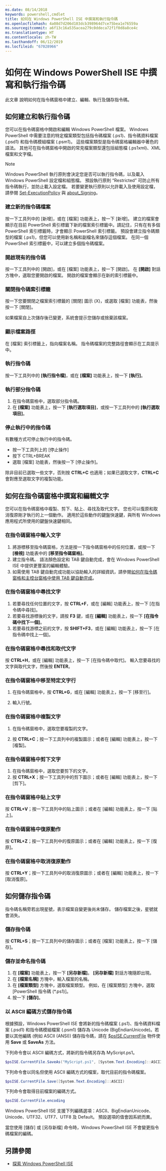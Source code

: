 ```yaml
---
ms.date: 08/14/2018
keywords: powershell,cmdlet
title: 如何在 Windows PowerShell ISE 中撰寫和執行指令碼
ms.openlocfilehash: 4a08d7d206d103dcb398964d7ce75bea1e76559a
ms.sourcegitcommit: a6f13c16a535acea279c0ddeca72f1f0d8a8ce4c
ms.translationtype: HT
ms.contentlocale: zh-TW
ms.lasthandoff: 06/12/2019
ms.locfileid: "67028966"
---
```

# <a name="how-to-write-and-run-scripts-in-the-windows-powershell-ise"></a>如何在 Windows PowerShell ISE 中撰寫和執行指令碼

此文章 說明如何在指令碼窗格中建立、編輯、執行及儲存指令碼。

## <a name="how-to-create-and-run-scripts"></a>如何建立和執行指令碼

您可以在指令碼窗格中開啟和編輯 Windows PowerShell 檔案。 Windows PowerShell 中需要注意的特定檔案類型包括指令碼檔案 (.ps1)、指令碼資料檔案 (.psd1) 和指令碼模組檔案 (.psm1)。 這些檔案類型是指令碼窗格編輯器中著色的語法。 其他可在指令碼窗格中開啟的常見檔案類型還包括組態檔 (.ps1xml)、XML 檔案和文字檔。

> [!NOTE]
> Windows PowerShell 執行原則會決定您是否可以執行指令碼，以及載入 Windows PowerShell 設定檔和組態檔。 預設執行原則 “Restricted” 可防止所有指令碼執行，並防止載入設定檔。 若要變更執行原則以允許載入及使用設定檔，請參閱 [Set-ExecutionPolicy](/powershell/module/microsoft.powershell.security/set-executionpolicy) 與 [about_Signing](/powershell/module/microsoft.powershell.core/about/about_signing)。

### <a name="to-create-a-new-script-file"></a>建立新的指令碼檔案

按一下工具列中的 [新增]，或在 [檔案] 功能表上，按一下 [新增]。 建立的檔案會顯示在目前 PowerShell 索引標籤下新的檔案索引標籤中。請記住，只有在有多個 PowerShell 索引標籤時，才會顯示 PowerShell 索引標籤。 預設會建立指令碼類型的檔案 (.ps1)，但您可以使用新名稱和副檔名來儲存這個檔案。 在同一個 PowerShell 索引標籤中，可以建立多個指令碼檔案。

### <a name="to-open-an-existing-script"></a>開啟現有的指令碼

按一下工具列中的 [開啟]，或在 [檔案] 功能表上，按一下 [開啟]。 在 **[開啟]** 對話方塊中，選取您要開啟的檔案。 開啟的檔案會顯示在新的索引標籤中。

### <a name="to-close-a-script-tab"></a>關閉指令碼索引標籤

按一下您要關閉之檔案索引標籤的 [關閉] 圖示 (X)，或選取 [檔案] 功能表，然後按一下 [關閉]。

如果檔案自上次儲存後已變更，系統會提示您儲存或捨棄該檔案。

### <a name="to-display-the-file-path"></a>顯示檔案路徑

在 [檔案] 索引標籤上，指向檔案名稱。 指令碼檔案的完整路徑會顯示在工具提示中。

### <a name="to-run-a-script"></a>執行指令碼

按一下工具列中的 **[執行指令檔]**，或在 **[檔案]** 功能表上，按一下 **[執行]**。

### <a name="to-run-a-portion-of-a-script"></a>執行部分指令碼

1. 在指令碼窗格中，選取部分指令碼。
2. 在 **[檔案]** 功能表上，按一下 **[執行選取項目]**，或按一下工具列中的 **[執行選取項目]**。

### <a name="to-stop-a-running-script"></a>停止執行中的指令碼

有數種方式可停止執行中的指令碼。

- 按一下工具列上的 [停止操作]
- 按下 CTRL+BREAK
- 選取 [檔案] 功能表，然後按一下 [停止操作]。

除非目前已選取一些文字，否則按 **CTRL+C** 也適用；如果已選取文字，**CTRL+C** 會對應至選取文字的複製功能。

## <a name="how-to-write-and-edit-text-in-the-script-pane"></a>如何在指令碼窗格中撰寫和編輯文字

您可以在指令碼窗格中複製、剪下、貼上、尋找及取代文字。 您也可以復原和取消復原剛才執行的上一個動作。 適用於這些動作的鍵盤快速鍵，與所有 Windows 應用程式所使用的鍵盤快速鍵相同。

### <a name="to-enter-text-in-the-script-pane"></a>在指令碼窗格中輸入文字

1. 將游標移至指令碼窗格，方法是按一下指令碼窗格中的任何位置，或按一下 **[檢視]** 功能表中的 **[移至指令碼窗格]**。
2. 建立指令碼。 語法顏色設定和 TAB 鍵自動完成，會在 Windows PowerShell ISE 中提供更豐富的編輯體驗。
3. 如需使用 TAB 鍵自動完成功能以協助輸入的詳細資訊，請參閱[如何在指令碼窗格和主控台窗格中使用 TAB 鍵自動完成](How-to-Use-Tab-Completion-in-the-Script-Pane-and-Console-Pane.md)。

### <a name="to-find-text-in-the-script-pane"></a>在指令碼窗格中尋找文字

1. 若要尋找任何位置的文字，按 **CTRL+F**，或在 [編輯] 功能表上，按一下 [在指令碼中尋找]。
2. 若要尋找游標後的文字，請按 **F3** 鍵，或在 **[編輯]** 功能表上，按一下 **[在指令碼中找下一個]**。
3. 若要尋找游標之前的文字，按 **SHIFT+F3**，或在 [編輯] 功能表上，按一下 [在指令碼中找上一個]。

### <a name="to-find-and-replace-text-in-the-script-pane"></a>在指令碼窗格中尋找和取代文字

按 **CTRL+H**，或在 [編輯] 功能表上，按一下 [在指令碼中取代]。 輸入您要尋找的文字與取代文字，然後按 **ENTER**。

### <a name="to-go-to-a-particular-line-of-text-in-the-script-pane"></a>在指令碼窗格中移至特定文字行

1. 在指令碼窗格中，按 **CTRL+G**，或在 [編輯] 功能表上，按一下 [移至行]。

2. 輸入行號。

### <a name="to-copy-text-in-the-script-pane"></a>在指令碼窗格中複製文字

1. 在指令碼窗格中，選取您要複製的文字。

2. 按 **CTRL+C**；按一下工具列中的複製圖示；或者在 [編輯] 功能表上，按一下 [複製]。

### <a name="to-cut-text-in-the-script-pane"></a>在指令碼窗格中剪下文字

1. 在指令碼窗格中，選取您要剪下的文字。
2. 按 **CTRL+X**；按一下工具列中的剪下圖示；或者在 [編輯] 功能表上，按一下 [剪下]。

### <a name="to-paste-text-into-the-script-pane"></a>在指令碼窗格中貼上文字

按 **CTRL+V**；按一下工具列中的貼上圖示；或者在 [編輯] 功能表上，按一下 [貼上]。

### <a name="to-undo-an-action-in-the-script-pane"></a>在指令碼窗格中復原動作

按 **CTRL+Z**；按一下工具列中的復原圖示；或者在 [編輯] 功能表上，按一下 [復原]。

### <a name="to-redo-an-action-in-the-script-pane"></a>在指令碼窗格中取消復原動作

按 **CTRL+Y**；按一下工具列中的取消復原圖示；或者在 [編輯] 功能表上，按一下 [取消復原]。

## <a name="how-to-save-a-script"></a>如何儲存指令碼

指令碼名稱旁若出現星號，表示檔案自變更後尚未儲存。 儲存檔案之後，星號就會消失。

### <a name="to-save-a-script"></a>儲存指令碼

按 **CTRL+S**；按一下工具列中的儲存圖示；或者在 [檔案] 功能表上，按一下 [儲存]。

### <a name="to-save-and-name-a-script"></a>儲存並命名指令碼

1. 在 **[檔案]** 功能表上，按一下 **[另存新檔]**。 **[另存新檔]** 對話方塊隨即出現。
2. 在 **[檔案名稱]** 方塊中，輸入檔案的名稱。
3. 在 **[檔案類型]** 方塊中，選取檔案類型。 例如，在 [檔案類型] 方塊中，選取 [PowerShell 指令碼 (\*.ps1)]。
4. 按一下 **[儲存]**。

### <a name="to-save-a-script-in-ascii-encoding"></a>以 ASCII 編碼方式儲存指令碼

根據預設，Windows PowerShell ISE 會將新的指令碼檔案 (.ps1)、指令碼資料檔案 (.psd1) 和指令碼模組檔案 (.psm1) 儲存為 Unicode (BigEndianUnicode)。若要以其他編碼 (例如 ASCII (ANSI)) 儲存指令碼，請在 [$psISE.CurrentFile](object-model/the-ise-object-model-hierarchy.md) 物件使用 **Save** 或 **SaveAs** 方法。

下列命令會以 ASCII 編碼方式，將新的指令碼另存為 MyScript.ps1。

```powershell
$psISE.CurrentFile.SaveAs("MyScript.ps1", [System.Text.Encoding]::ASCII)
```

下列命令會以同名但使用 ASCII 編碼方式的檔案，取代目前的指令碼檔案。

```powershell
$psISE.CurrentFile.Save([System.Text.Encoding]::ASCII)
```

下列命令會取得目前檔案的編碼方式。

```powershell
$psISE.CurrentFile.encoding
```

Windows PowerShell ISE 支援下列編碼選項：ASCII、BigEndianUnicode、Unicode、UTF32、UTF7、UTF8 及 Default。 預設選項的值會因系統而異。

當您使用 [儲存] 或 [另存新檔] 命令時，Windows PowerShell ISE 不會變更指令碼檔案的編碼。

## <a name="see-also"></a>另請參閱

- [探索 Windows PowerShell ISE](../../getting-started/fundamental/exploring-the-windows-powershell-ise.md)

